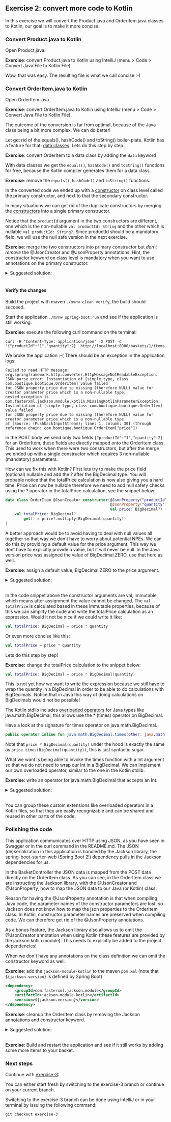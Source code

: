 ## Exercise 2: convert more code to Kotlin

In this exercise we will convert the Product.java and OrderItem.java classes to Kotlin, our goal is to make it more concise.

### Convert Product.java to Kotlin

Open Product.java.

**Exercise**: convert Product.java to Kotlin using IntelliJ (menu > Code > Convert Java File to Kotlin File). 

Wow, that was easy. The resulting file is what we call concise :-)

### Convert OrderItem.java to Kotlin

Open OrderItem.java. 

**Exercise**: convert OrderItem.java to Kotlin using IntelliJ (menu > Code > Convert Java File to Kotlin File). 

The outcome of the conversion is far from optimal, because of the Java class being a bit more complex. We can do better! 

Let get rid of the equals(), hashCode() and toString() boiler-plate. Kotlin has a feature for that: [data classes](https://kotlinlang.org/docs/reference/data-classes.html). Lets do this step by step.

**Exercise**: convert OrderItem to a data class by adding the `data` keyword

With data classes we get the `equals()`, `hashCode()` and `toString()` functions for free, because the Kotlin compiler generates them for a data class.
 
**Exercise**: remove the `equals()`, `hashCode()` and `toString()` functions.

In the converted code we ended up with a [constructor](https://kotlinlang.org/docs/reference/classes.html#constructors) on class level called the primary constructor, and next to that the secondary constructor.

In many situations we can get rid of the duplicate constructors by merging the [constructors](https://kotlinlang.org/docs/reference/classes.html#constructors) into a single primary constructor.
 
Notice that the `productId` argument in the two constructors are different, one which is the non-nullable `val productId: String` and the other which is nullable `val productId: String?`. Since productId should be a mandatory field, we will use the null safe version in the next exercise.
 
**Exercise**: merge the two constructors into primary constructor but *don't remove* the @JsonCreator and @JsonProperty annotations. Hint, the constructor keyword on class level is mandatory when you want to use annotations on the primary constructor.

<details>
  <summary>Suggested solution:</summary>
  
```kotlin
data class OrderItem @JsonCreator constructor(@JsonProperty("productId") val productId: String, 
                                              @JsonProperty("quantity") val quantity: Int, 
                                              val price: BigDecimal) {
    val totalPrice: BigDecimal
        get() = price.multiply(BigDecimal(quantity))
}
```
</details>
<br>

#### Verify the changes

Build the project with maven `./mvnw clean verify`, the build should succeed.

Start the application `./mvnw spring-boot:run` and see if the application is still working. 

**Exercise**: execute the following curl command on the terminal:

```                                                                                                                                                                                                                                                                                                                                                            
curl -H "Content-Type: application/json" -X POST -d '{"productId":"1","quantity":2}' http://localhost:8080/baskets/1/items
```

We broke the application :-( There should be an exception in the application logs:

```
Failed to read HTTP message: org.springframework.http.converter.HttpMessageNotReadableException: 
JSON parse error: Instantiation of [simple type, class com.bootique.bootique.OrderItem] value failed 
for JSON property price due to missing (therefore NULL) value for creator parameter price which is a non-nullable type; 
nested exception is com.fasterxml.jackson.module.kotlin.MissingKotlinParameterException: 
Instantiation of [simple type, class com.bootique.bootique.OrderItem] value failed 
for JSON property price due to missing (therefore NULL) value for creator parameter price which is a non-nullable type
at [Source: (PushbackInputStream); line: 1, column: 30] (through reference chain: com.bootique.bootique.OrderItem["price"])
```

In the POST body we send only two fields `{"productId":"1","quantity":2}` for an OrderItem, these fields are directly mapped onto the OrderItem class. This used to work when there were two constructors, but after the merge we ended up with a single constructor which requires 3 non-nullable (mandatory) parameters. 

How can we fix this with Kotlin? First lets try to make the price field (optional) nullable and add the ? after the BigDecimal type. You will probable notice that the totalPrice calculation is now also giving you a hard time. Price can now be nullable therefore we need to add null safety checks using the ? operator in the totalPrice calculation, see the snippet below:
  
```kotlin
data class OrderItem @JsonCreator constructor(@JsonProperty("productId") val productId: String, 
                                              @JsonProperty("quantity") val quantity: Int, 
                                              val price: BigDecimal?) {
    val totalPrice: BigDecimal?
        get() = price?.multiply(BigDecimal(quantity))
}
```

A better approach would be to avoid having to deal with null values all together so that way we don't have to worry about potential NPEs. We can do this by providing a default value for the price argument. This way we dont have to explicitly provide a value, but it will never be null. In the Java version price was assigned the value of BigDecimal.ZERO, use that here as well. 

**Exercise**: assign a default value, BigDecimal.ZERO to the price argument.

<details>
  <summary>Suggested solution:</summary>
  
```kotlin
data class OrderItem @JsonCreator constructor(@JsonProperty("productId") val productId: String, 
                                              @JsonProperty("quantity") val quantity: Int, 
                                              val price: BigDecimal = BigDecimal.ZERO) {
    val totalPrice: BigDecimal
        get() = price.multiply(BigDecimal(quantity)) // evaluated every time we access the totalPrice property or call getTotalPrice() from Java.
}
```
</details>
<br>

In the code snippet above the constructor arguments are val, immutable, which means after assignment the value cannot be changed. The `val totalPrice` is calculated based in these immutable properties, because of this we can simplify the code and write the totalPrice calculation as an expression. Would it not be nice if we could write it like:

```kotlin
val totalPrice: BigDecimal = price * quantity
```

Or even more concise like this:

```kotlin
val totalPrice = price * quantity
```

Lets do this step by step! 

**Exercise:** change the totalPrice calculation to the snippet below:

```kotlin
val totalPrice: BigDecimal = price * BigDecimal(quantity)
```

This is not yet how we want to write the expression because we still have to wrap the quantity in a BigDecimal in order to be able to do calculations with BigDecimals. Notice that in Java this way of doing calculations on BigDecimals would not be possible!

The Kotlin stdlib includes [overloaded operators](https://kotlinlang.org/api/latest/jvm/stdlib/kotlin/java.math.-big-decimal/index.html) for Java types like java.math.BigDecimal, this allows use the * (times) operator on BigDecimal. 

Have a look at the signature for times operator on java.math.BigDecimal. 

```kotlin
public operator inline fun java.math.BigDecimal.times(other: java.math.BigDecimal): java.math.BigDecimal
```

Note that `price * BigDecimal(quantity)` under the hood is exactly the same as `price.times(BigDecimal(quantity))`, this is just syntactic sugar. 

What we want is being able to invoke the times function with a Int argument so that we do not need to wrap our Int in a BigDecimal. We can implement our own overloaded operator, similar to the one in the Kotlin stdlib. 

**Exercise**: write an operator for java.math.BigDecimal that accepts an Int.

<details>
  <summary>Suggested solution:</summary>
  
```kotlin
operator fun BigDecimal.times(quantity: Int) = this.times(BigDecimal(quantity))
```
</details>
<br>

You can group these custom extensions like overloaded operators in a Kotlin files, so that they are easily recognizable and can be shared and reused in other parts of the code.

### Polishing the code

This application communicates over HTTP using JSON, as you have seen in Swagger or in the curl command in the README.md. The JSON (de)serialization in this application is handled by the Jackson library, the spring-boot-starter-web (Spring Boot 2!) dependency pulls in the Jackson dependencies for us.

In the BasketController the JSON data is mapped from the POST data directly on the OrderItem class. As you can see, in the OrderItem class we are instructing the Jackson library, with the @JsonCreator and @JsonProperty, how to map the JSON data to our Java (or Kotlin) class. 

Reason for having the @JsonProperty annotation is that when compiling Java code, the parameter names of the constructor parameters are lost, so Jackson does not know how to map the json properties to the OrderItem class. In Kotlin, constructor parameter names are preserved when compiling code. We can therefore get rid of the @JsonProperty annotations. 

As a bonus feature, the Jackson library also allows us to omit the @JsonCreator annotation when using Kotlin (these features are provided by the jackson kotlin module). This needs to explicitly be added to the project dependencies!

When we don't have any annotations on the class definition we can omit the constructor keyword as well.

**Exercise**: add the `jackson-module-kotlin` to the maven `pom.xml` (note that `${jackson.version}` is defined by Spring Boot)

```xml
<dependency>
    <groupId>com.fasterxml.jackson.module</groupId>
    <artifactId>jackson-module-kotlin</artifactId>
    <version>${jackson.version}</version>
</dependency>
```

**Exercise**: cleanup the OrderItem class by removing the Jackson annotations and constructor keyword.

<details>
  <summary>Suggested solution:</summary>

```kotlin
data class OrderItem(val productId: String, val quantity: Int, val price: BigDecimal = BigDecimal.ZERO) {
    val totalPrice = price * quantity
}
```
</details>

<br>

**Exercise**: Build and restart the application and see if it still works by adding some more items to your basket.

### Next steps

Continue with [exercise-3](exercise-3.md):

You can either start fresh by switching to the exercise-3 branch or continue on your current branch.

Switching to the exercise-3 branch can be done using IntelliJ or in your terminal by issuing the following command:

```
git checkout exercise-3
```
